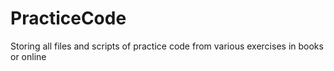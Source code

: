 # PracticeCode
Storing all files and scripts of practice code from various exercises in books or online
